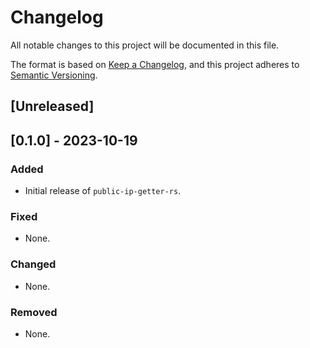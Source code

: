 # Changelog

All notable changes to this project will be documented in this file.

The format is based on [Keep a Changelog](https://keepachangelog.com/),
and this project adheres to [Semantic Versioning](https://semver.org/).

## \[Unreleased\]

## \[0.1.0\] - 2023-10-19

### Added

  - Initial release of `public-ip-getter-rs`.

### Fixed

  - None.

### Changed

  - None.

### Removed

  - None.

